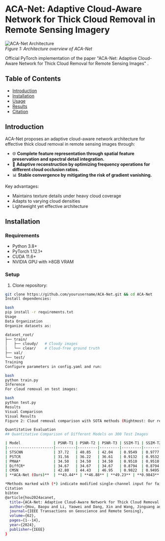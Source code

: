 # ACA-Net: Adaptive Cloud-Aware Network for Thick Cloud Removal in Remote Sensing Imagery

![ACA-Net Architecture](./figures/main_network.png)  
*Figure 1: Architecture overview of ACA-Net*

Official PyTorch implementation of the paper "ACA-Net: Adaptive Cloud-Aware Network for Thick Cloud Removal for Remote Sensing Images" .

## Table of Contents
- [Introduction](#introduction)
- [Installation](#installation)
- [Usage](#usage)
- [Results](#results)
- [Citation](#citation)

## Introduction
ACA-Net proposes an adaptive cloud-aware network architecture for effective thick cloud removal in remote sensing images through:

- 🌐 **Complete feature representation through spatial feature preservation and spectral detail integration.** 
- 🎯 **Adaptive reconstruction by optimizing frequency operations for different cloud occlusion ratios.** 
- 📊 **Stable convergence by mitigating the risk of gradient vanishing.** 

Key advantages:
- Maintains texture details under heavy cloud coverage
- Adapts to varying cloud densities
- Lightweight yet effective architecture

## Installation

### Requirements
- Python 3.8+
- PyTorch 1.12.1+
- CUDA 11.6+
- NVIDIA GPU with ≥8GB VRAM

### Setup
1. Clone repository:
```bash
git clone https://github.com/yourusername/ACA-Net.git && cd ACA-Net
Install dependencies:

bash
pip install -r requirements.txt
Usage
Data Organization
Organize datasets as:

dataset_root/
├── train/
│   ├── cloudy/   # Cloudy images
│   └── clear/    # Cloud-free ground truth
├── val/
└── test/
Training
Configure parameters in config.yaml and run:

bash
python train.py
Inference
For cloud removal on test images:

bash
python test.py
Results
Visual Comparison
Visual Results
Figure 2: Cloud removal comparison with SOTA methods (Rightmost: Our results)

Quantitative Evaluation
## Quantitative Comparison of Different Models on 300 Test Images

| Model               | PSNR-T1 | PSNR-T2 | PSNR-T3 | SSIM-T1 | SSIM-T2 | SSIM-T3 | GFlops | Params(M) |
|---------------------|---------|---------|---------|---------|---------|---------|--------|-----------|
| STSCNN              | 37.72   | 40.85   | 42.04   | 0.9549  | 0.9777  | 0.9756  | 4.84   | 0.30      |
| PSTCR               | 31.56   | 36.22   | 36.61   | 0.9132  | 0.9532  | 0.9600  | 95.75  | 0.37      |
| PMAA*               | 34.50   | 34.50   | 34.50   | 0.9510  | 0.9510  | 0.9510  | 92.34  | 3.45      |
| DiffCR*             | 34.67   | 34.67   | 34.67   | 0.8794  | 0.8794  | 0.8794  | 45.86  | 22.91     |
| CMSN                | 42.80   | 44.43   | 46.95   | 0.9822  | 0.9495  | 0.9722  | 28.67  | 1.75      |
| **ACA-Net (Ours)**  | **43.44** | **46.88** | **49.23** | **0.9843** | **0.9936** | **0.9943** | 39.73  | 2.43      |

*Methods marked with (*) indicate modified single-channel input for fair comparison*
Citation
bibtex
@article{hou2024acanet,
  title={ACA-Net: Adaptive Cloud-Aware Network for Thick Cloud Removal in Remote Sensing Images},
  author={Hou, Baopu and Li, Yaowei and Dang, Xin and Wang, Jinguang and Zhao, Quankai and Yang, Yuting and Chen, Xiaoxuan and Jiang, Bo},
  journal={IEEE Transactions on Geoscience and Remote Sensing},
  volume={62},
  pages={1--14},
  year={2024},
  publisher={IEEE}
}
